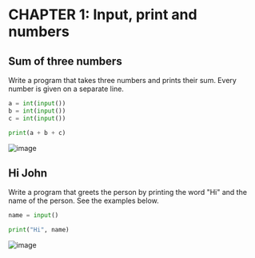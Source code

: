 # CHAPTER 1: Input, print and numbers

## Sum of three numbers
Write a program that takes three numbers and prints their sum. Every number is given on a separate line.
```.py
a = int(input())
b = int(input())
c = int(input())

print(a + b + c)
```
![image](https://user-images.githubusercontent.com/89135778/187026205-802fee40-f57b-43c2-bb11-2f38edbfc6a3.png)

## Hi John
Write a program that greets the person by printing the word "Hi" and the name of the person. See the examples below.
```.py
name = input()

print("Hi", name)
```
![image](https://user-images.githubusercontent.com/89135778/187026299-989e3627-9339-4da8-aba1-f7135968082f.png)

##
```.py

```

##
```.py

```

##
```.py

```

##
```.py

```

##
```.py

```

##
```.py

```

##
```.py

```

##
```.py

```

##
```.py

```























